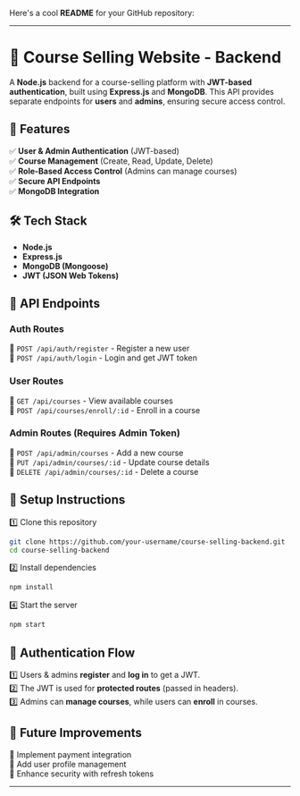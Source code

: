 Here's a cool **README** for your GitHub repository:  

---

# 🚀 Course Selling Website - Backend  

A **Node.js** backend for a course-selling platform with **JWT-based authentication**, built using **Express.js** and **MongoDB**. This API provides separate endpoints for **users** and **admins**, ensuring secure access control.  

## 🌟 Features  
✅ **User & Admin Authentication** (JWT-based)  
✅ **Course Management** (Create, Read, Update, Delete)  
✅ **Role-Based Access Control** (Admins can manage courses)  
✅ **Secure API Endpoints**  
✅ **MongoDB Integration**  

## 🛠️ Tech Stack  
- **Node.js**  
- **Express.js**  
- **MongoDB (Mongoose)**  
- **JWT (JSON Web Tokens)**  

## 📌 API Endpoints  

### **Auth Routes**  
🔹 `POST /api/auth/register` - Register a new user  
🔹 `POST /api/auth/login` - Login and get JWT token  

### **User Routes**  
🔹 `GET /api/courses` - View available courses  
🔹 `POST /api/courses/enroll/:id` - Enroll in a course  

### **Admin Routes** (Requires Admin Token)  
🔹 `POST /api/admin/courses` - Add a new course  
🔹 `PUT /api/admin/courses/:id` - Update course details  
🔹 `DELETE /api/admin/courses/:id` - Delete a course  

## 🔧 Setup Instructions  

1️⃣ Clone this repository  
```bash
git clone https://github.com/your-username/course-selling-backend.git
cd course-selling-backend
```  

2️⃣ Install dependencies  
```bash
npm install
```  


4️⃣ Start the server  
```bash
npm start
```  

## 🔐 Authentication Flow  
1️⃣ Users & admins **register** and **log in** to get a JWT.  
2️⃣ The JWT is used for **protected routes** (passed in headers).  
3️⃣ Admins can **manage courses**, while users can **enroll** in courses.  

## 📌 Future Improvements  
🔹 Implement payment integration  
🔹 Add user profile management  
🔹 Enhance security with refresh tokens  

---
